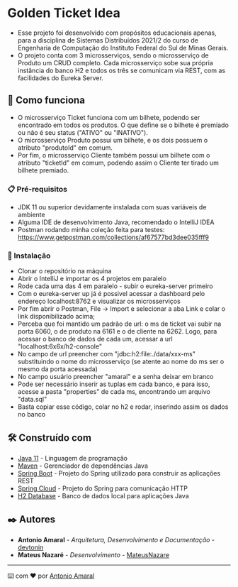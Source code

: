 # Golden Ticket Idea

- Esse projeto foi desenvolvido com propósitos educacionais apenas, para a disciplina de Sistemas Distribuídos 2021/2 do curso de Engenharia de Computação do Instituto Federal do Sul de Minas Gerais.
- O projeto conta com 3 microsserviços, sendo o microsserviço de Produto um CRUD completo. Cada microsserviço sobe sua própria instância do banco H2 e todos os três se comunicam via REST, com as facilidades do Eureka Server.

## 🚀 Como funciona

- O microsserviço Ticket funciona com um bilhete, podendo ser encontrado em todos os produtos. O que define se o bilhete é premiado ou não é seu status ("ATIVO" ou "INATIVO").
- O microsserviço Produto possui um bilhete, e os dois possuem o atributo "produtoId" em comum.
- Por fim, o microsserviço Cliente também possui um bilhete com o atributo "ticketId" em comum, podendo assim o Cliente ter tirado um bilhete premiado.

### 📋 Pré-requisitos

- JDK 11 ou superior devidamente instalada com suas variáveis de ambiente
- Alguma IDE de desenvolvimento Java, recomendado o IntelliJ IDEA
- Postman rodando minha coleção feita para testes: https://www.getpostman.com/collections/af67577bd3dee035fff9

### 🔧 Instalação

- Clonar o repositório na máquina
- Abrir o IntelliJ e importar os 4 projetos em paralelo
- Rode cada uma das 4 em paralelo - subir o eureka-server primeiro
- Com o eureka-server up já é possivel acessar a dashboard pelo endereço localhost:8762 e visualizar os microsserviços
- Por fim abrir o Postman, File -> Import e selecionar a aba Link e colar o link disponibilizado acima;
- Perceba que foi mantido um padrão de url: o ms de ticket vai subir na porta 6060, o de produto na 6161 e o de cliente na 6262. Logo, para acessar o banco de dados de cada um, acessar a url "localhost:6x6x/h2-console"
- No campo de url preencher com "jdbc:h2:file:./data/xxx-ms" substituindo o nome do microsserviço (se atente ao nome do ms ser o mesmo da porta acessada)
- No campo usuário preencher "amaral" e a senha deixar em branco
- Pode ser necessário inserir as tuplas em cada banco, e para isso, acesse a pasta "properties" de cada ms, encontrando um arquivo "data.sql"
- Basta copiar esse código, colar no h2 e rodar, inserindo assim os dados no banco

## 🛠️ Construído com

* [Java 11](https://dev.java/) - Linguagem de programação
* [Maven](https://maven.apache.org/) - Gerenciador de dependências Java
* [Spring Boot](https://spring.io/projects/spring-boot) - Projeto do Spring utilizado para construir as aplicações REST
* [Spring Cloud](https://spring.io/projects/spring-cloud) - Projeto do Spring para comunicação HTTP
* [H2 Database](https://www.h2database.com/html/main.html) - Banco de dados local para aplicações Java

## ✒️ Autores

* **Antonio Amaral** - *Arquitetura, Desenvolvimento e Documentação* - [devtonin](https://github.com/devtonin)
* **Mateus Nazaré** - *Desenvolvimento* - [MateusNazare](https://github.com/MateusNazare)

---
⌨️ com ❤️ por [Antonio Amaral](https://github.com/devtonin)
